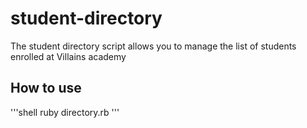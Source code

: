 # student-directory

The student directory script allows you to manage the list of students enrolled at Villains academy

## How to use

'''shell
ruby directory.rb
'''